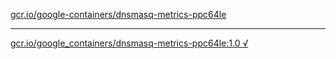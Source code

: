 [gcr.io/google-containers/dnsmasq-metrics-ppc64le](https://hub.docker.com/r/anjia0532/dnsmasq-metrics-ppc64le/tags/) 

----
[gcr.io/google_containers/dnsmasq-metrics-ppc64le:1.0 √](https://hub.docker.com/r/anjia0532/dnsmasq-metrics-ppc64le/tags/)

